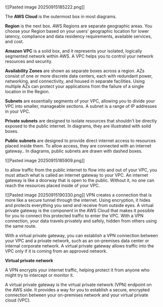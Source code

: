 ![[Pasted image 20250915185222.png]]

The **AWS Cloud** is the outermost box in most diagrams.

**Region** is the next box. AWS Regions are separate geographic areas. You choose your Region based on your users' geographic location for lower latency, compliance and data residency requirements, available services, and cost.

**Amazon VPC** is a solid box, and it represents your isolated, logically segmented network within AWS. A VPC helps you to control your network resources and security.

**Availability Zones** are shown as separate boxes across a region. AZs consist of one or more discrete data centers, each with redundant power, networking, and connectivity, and housed in separate facilities. Using multiple AZs can protect your applications from the failure of a single location in the Region.

**Subnets** are essentially segments of your VPC, allowing you to divide your VPC into smaller, manageable sections. A subnet is a range of IP addresses in your VPC.

**Private subnets** are designed to isolate resources that shouldn't be directly exposed to the public internet. In diagrams, they are illustrated with solid boxes.

**Public subnets** are designed to provide direct internet access to resources placed inside them. To allow access, they are connected with an internet gateway.. In diagrams, public subnets are drawn with dashed boxes.


![[Pasted image 20250915185909.png]]

to allow traffic from the public internet to flow into and out of your VPC, you must attach what is called an internet gateway to your VPC. An internet gateway is like a doorway that is open to the public. Without it, no one can reach the resources placed inside of your VPC.

![[Pasted image 20250915190330.png]]
VPN creates a connection that is more like a secure tunnel through the internet. Using encryption, it hides and protects everything you send and receive from outside eyes. A virtual private gateway is the component in the AWS Cloud that makes it possible for you to connect this protected traffic to enter the VPC. With a VPN connection, your data travels privately and safely, hidden from others using the same route.

With a virtual private gateway, you can establish a VPN connection between your VPC and a private network, such as an on-premises data center or internal corporate network. A virtual private gateway allows traffic into the VPC only if it is coming from an approved network.


**Virtual private network**

A VPN encrypts your internet traffic, helping protect it from anyone who might try to intercept or monitor it.


A virtual private gateway is the virtual private network (VPN) endpoint on the AWS side. It provides a way for you to establish a secure, encrypted connection between your on-premises network and your virtual private cloud (VPC).